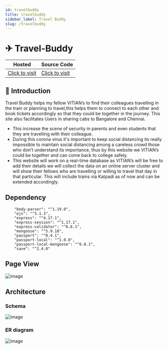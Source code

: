 ```yaml
---
id: travelbuddy
title: travelbuddy
sidebar_label: Travel Buddy
slug: /travelbuddy
---
```


# ✈ Travel-Buddy

| Hosted | Source Code |
| ------ | ----------- |
| [Click to visit](https://travelbuddyvit.herokuapp.com/) | [Click to visit](https://github.com/kdsinghcoder/Travel-Buddy/) |

## 👋 Introduction

Travel Buddy helps my fellow VITIAN’s to find their colleagues travelling in the train or planning to travel,this helps them to connect to each other and book tickets accordingly so that they could be together in the journey. This site also facilitates Users in sharing cabs to Bangalore and Chennai.

- This increase the scene of security in parents and even students that they are travelling with their colleague.
- During this corona virus it's important to keep social distancing its really impossible to maintain social distancing among a careless crowd those who don’t understand its         importance, thus by this website we VITIAN’s could be together and can come back to college safely.
- This website will work on a real-time database as VITIAN’s will be free to add their details we will collect the data on an online server cluster and will show their fellows who   are travelling or willing to travel that day in that particular. This will include trains via Katpadi as of now and can be extended accordingly.

## Dependency
```
    "body-parser": "^1.19.0",
    "ejs": "^3.1.3",
    "express": "^4.17.1",
    "express-session": "^1.17.1",
    "express-validator": "^6.6.1",
    "mongoose": "^5.9.18",
    "passport": "^0.4.1",
    "passport-local": "^1.0.0",
    "passport-local-mongoose": "^6.0.1",
    "save": "^2.4.0"
```

## Page View
![image](https://i.imgur.com/mQiuj6N.png)

## Architecture

### Schema 
![image](https://user-images.githubusercontent.com/50829119/123991893-bc510b00-d9e8-11eb-9759-25476df7c764.png)

### ER diagram
![image](https://user-images.githubusercontent.com/50829119/123992174-00441000-d9e9-11eb-9ccb-880506cc57c3.png)